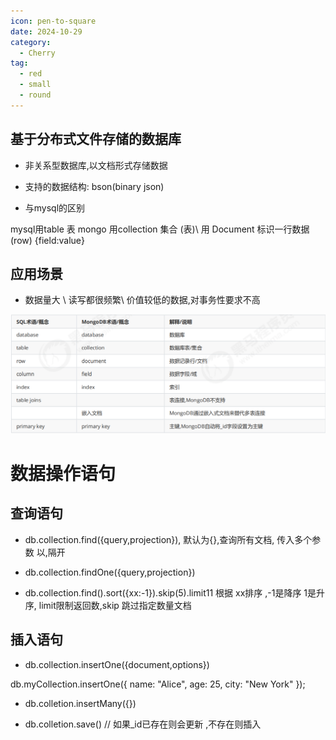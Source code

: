 ```yaml
---
icon: pen-to-square
date: 2024-10-29
category:
  - Cherry
tag:
  - red
  - small
  - round
---
```


## 基于分布式文件存储的数据库
- 非关系型数据库,以文档形式存储数据

- 支持的数据结构:  bson(binary json)

- 与mysql的区别

mysql用table 表
mongo  用collection 集合 (表)\   用  Document  标识一行数据 (row)
{field:value}

## 应用场景

- 数据量大  \  读写都很频繁\   价值较低的数据,对事务性要求不高

![alt text](image.png)



# 数据操作语句

## 查询语句

- db.collection.find({query,projection}), 默认为{},查询所有文档,  传入多个参数 以,隔开

- db.collection.findOne({query,projection})

- db.collection.find().sort({xx:-1}).skip(5).limit11  根据 xx排序 ,-1是降序  1是升序,  limit限制返回数,skip 跳过指定数量文档


## 插入语句

- db.collection.insertOne({document,options})

db.myCollection.insertOne({
    name: "Alice",
    age: 25,
    city: "New York"
});


- db.colletion.insertMany({})

- db.colletion.save()  // 如果_id已存在则会更新  ,不存在则插入